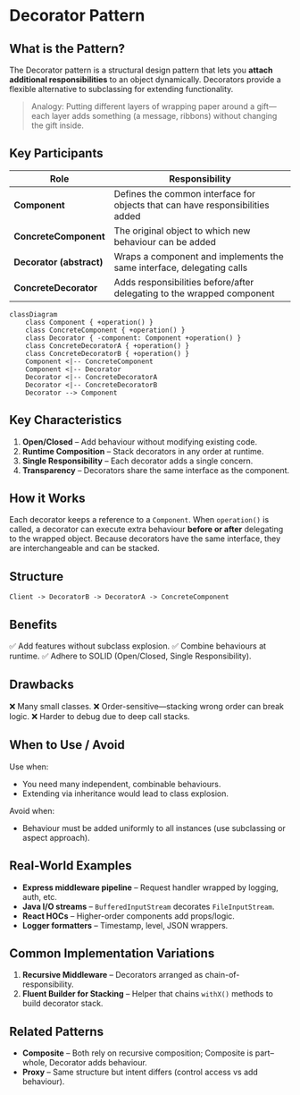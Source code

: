 # Decorator Pattern

## What is the Pattern?

The Decorator pattern is a structural design pattern that lets you **attach additional responsibilities** to an object dynamically.  Decorators provide a flexible alternative to subclassing for extending functionality.

> Analogy: Putting different layers of wrapping paper around a gift—each layer adds something (a message, ribbons) without changing the gift inside.

## Key Participants

| Role | Responsibility |
|------|----------------|
| **Component** | Defines the common interface for objects that can have responsibilities added |
| **ConcreteComponent** | The original object to which new behaviour can be added |
| **Decorator (abstract)** | Wraps a component and implements the same interface, delegating calls |
| **ConcreteDecorator** | Adds responsibilities before/after delegating to the wrapped component |

```mermaid
classDiagram
    class Component { +operation() }
    class ConcreteComponent { +operation() }
    class Decorator { -component: Component +operation() }
    class ConcreteDecoratorA { +operation() }
    class ConcreteDecoratorB { +operation() }
    Component <|-- ConcreteComponent
    Component <|-- Decorator
    Decorator <|-- ConcreteDecoratorA
    Decorator <|-- ConcreteDecoratorB
    Decorator --> Component
```

## Key Characteristics

1. **Open/Closed** – Add behaviour without modifying existing code.
2. **Runtime Composition** – Stack decorators in any order at runtime.
3. **Single Responsibility** – Each decorator adds a single concern.
4. **Transparency** – Decorators share the same interface as the component.

## How it Works

Each decorator keeps a reference to a `Component`.  When `operation()` is called, a decorator can execute extra behaviour **before or after** delegating to the wrapped object.  Because decorators have the same interface, they are interchangeable and can be stacked.

## Structure
```
Client -> DecoratorB -> DecoratorA -> ConcreteComponent
```

## Benefits

✅ Add features without subclass explosion.
✅ Combine behaviours at runtime.
✅ Adhere to SOLID (Open/Closed, Single Responsibility).

## Drawbacks

❌ Many small classes.
❌ Order-sensitive—stacking wrong order can break logic.
❌ Harder to debug due to deep call stacks.

## When to Use / Avoid

Use when:
* You need many independent, combinable behaviours.
* Extending via inheritance would lead to class explosion.

Avoid when:
* Behaviour must be added uniformly to all instances (use subclassing or aspect approach).

## Real-World Examples

- **Express middleware pipeline** – Request handler wrapped by logging, auth, etc.
- **Java I/O streams** – `BufferedInputStream` decorates `FileInputStream`.
- **React HOCs** – Higher-order components add props/logic.
- **Logger formatters** – Timestamp, level, JSON wrappers.

## Common Implementation Variations

1. **Recursive Middleware** – Decorators arranged as chain-of-responsibility.
2. **Fluent Builder for Stacking** – Helper that chains `withX()` methods to build decorator stack.

## Related Patterns

* **Composite** – Both rely on recursive composition; Composite is part–whole, Decorator adds behaviour.
* **Proxy** – Same structure but intent differs (control access vs add behaviour). 
